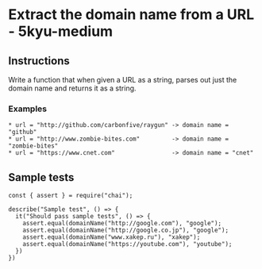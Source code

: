 # Extract the domain name from a URL - 5kyu-medium

## Instructions

Write a function that when given a URL as a string, parses out just the domain name and returns it as a string.

### Examples

```
* url = "http://github.com/carbonfive/raygun" -> domain name = "github"
* url = "http://www.zombie-bites.com"         -> domain name = "zombie-bites"
* url = "https://www.cnet.com"                -> domain name = "cnet"
```

## Sample tests

```
const { assert } = require("chai");

describe("Sample test", () => {
  it("Should pass sample tests", () => {
    assert.equal(domainName("http://google.com"), "google");
    assert.equal(domainName("http://google.co.jp"), "google");
    assert.equal(domainName("www.xakep.ru"), "xakep");
    assert.equal(domainName("https://youtube.com"), "youtube");
  })
})
```
